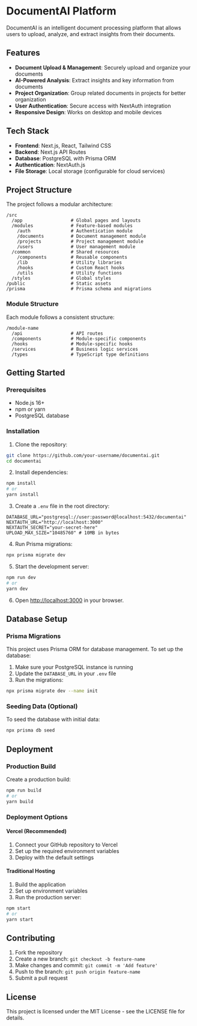 # DocumentAI Platform

DocumentAI is an intelligent document processing platform that allows users to upload, analyze, and extract insights from their documents.

## Features

- **Document Upload & Management**: Securely upload and organize your documents
- **AI-Powered Analysis**: Extract insights and key information from documents
- **Project Organization**: Group related documents in projects for better organization
- **User Authentication**: Secure access with NextAuth integration
- **Responsive Design**: Works on desktop and mobile devices

## Tech Stack

- **Frontend**: Next.js, React, Tailwind CSS
- **Backend**: Next.js API Routes
- **Database**: PostgreSQL with Prisma ORM
- **Authentication**: NextAuth.js
- **File Storage**: Local storage (configurable for cloud services)

## Project Structure

The project follows a modular architecture:

```
/src
  /app                  # Global pages and layouts
  /modules              # Feature-based modules
    /auth               # Authentication module
    /documents          # Document management module
    /projects           # Project management module
    /users              # User management module
  /common               # Shared resources
    /components         # Reusable components
    /lib                # Utility libraries
    /hooks              # Custom React hooks
    /utils              # Utility functions
  /styles               # Global styles
/public                 # Static assets
/prisma                 # Prisma schema and migrations
```

### Module Structure

Each module follows a consistent structure:

```
/module-name
  /api                  # API routes
  /components           # Module-specific components
  /hooks                # Module-specific hooks
  /services             # Business logic services
  /types                # TypeScript type definitions
```

## Getting Started

### Prerequisites

- Node.js 16+
- npm or yarn
- PostgreSQL database

### Installation

1. Clone the repository:
```bash
git clone https://github.com/your-username/documentai.git
cd documentai
```

2. Install dependencies:
```bash
npm install
# or
yarn install
```

3. Create a `.env` file in the root directory:
```
DATABASE_URL="postgresql://user:password@localhost:5432/documentai"
NEXTAUTH_URL="http://localhost:3000"
NEXTAUTH_SECRET="your-secret-here"
UPLOAD_MAX_SIZE="10485760" # 10MB in bytes
```

4. Run Prisma migrations:
```bash
npx prisma migrate dev
```

5. Start the development server:
```bash
npm run dev
# or
yarn dev
```

6. Open [http://localhost:3000](http://localhost:3000) in your browser.

## Database Setup

### Prisma Migrations

This project uses Prisma ORM for database management. To set up the database:

1. Make sure your PostgreSQL instance is running
2. Update the `DATABASE_URL` in your `.env` file
3. Run the migrations:
```bash
npx prisma migrate dev --name init
```

### Seeding Data (Optional)

To seed the database with initial data:

```bash
npx prisma db seed
```

## Deployment

### Production Build

Create a production build:

```bash
npm run build
# or
yarn build
```

### Deployment Options

#### Vercel (Recommended)

1. Connect your GitHub repository to Vercel
2. Set up the required environment variables
3. Deploy with the default settings

#### Traditional Hosting

1. Build the application
2. Set up environment variables
3. Run the production server:
```bash
npm start
# or
yarn start
```

## Contributing

1. Fork the repository
2. Create a new branch: `git checkout -b feature-name`
3. Make changes and commit: `git commit -m 'Add feature'`
4. Push to the branch: `git push origin feature-name`
5. Submit a pull request

## License

This project is licensed under the MIT License - see the LICENSE file for details.
